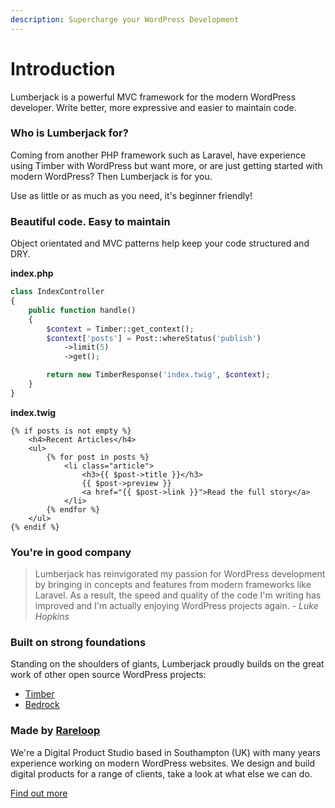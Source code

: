 ```yaml
---
description: Supercharge your WordPress Development
---
```


# Introduction

Lumberjack is a powerful MVC framework for the modern WordPress developer. Write better, more expressive and easier to maintain code.

### Who is Lumberjack for?

Coming from another PHP framework such as Laravel, have experience using Timber with WordPress but want more, or are just getting started with modern WordPress? Then Lumberjack is for you.   
  
Use as little or as much as you need, it's beginner friendly!

### Beautiful code. Easy to maintain

Object orientated and MVC patterns help keep your code structured and DRY.

**index.php**

```php
class IndexController
{
    public function handle()
    {
        $context = Timber::get_context();
        $context['posts'] = Post::whereStatus('publish')
            ->limit(5)
            ->get();

        return new TimberResponse('index.twig', $context);
    }
}
```

**index.twig**

```markup
{% if posts is not empty %}
    <h4>Recent Articles</h4>
    <ul>
        {% for post in posts %}
            <li class="article">
                <h3>{{ $post->title }}</h3>
                {{ $post->preview }}
                <a href="{{ $post->link }}">Read the full story</a>
            </li>
        {% endfor %}
    </ul>
{% endif %}
```

### You're in good company

> Lumberjack has reinvigorated my passion for WordPress development by bringing in concepts and features from modern frameworks like Laravel. As a result, the speed and quality of the code I'm writing has improved and I'm actually enjoying WordPress projects again. - _Luke Hopkins_

### Built on strong foundations

Standing on the shoulders of giants, Lumberjack proudly builds on the great work of other open source WordPress projects:

* [Timber](https://www.upstatement.com/timber/)
* [Bedrock](https://roots.io/bedrock/)

### Made by [Rareloop](https://rareloop.com)

We're a Digital Product Studio based in Southampton \(UK\) with many years experience working on modern WordPress websites. We design and build digital products for a range of clients, take a look at what else we can do.

[Find out more](https://www.rareloop.com/)



